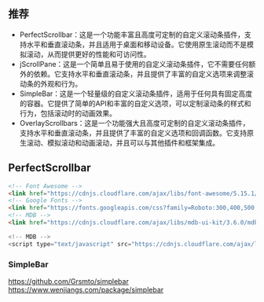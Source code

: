 


## 推荐

- PerfectScrollbar：这是一个功能丰富且高度可定制的自定义滚动条插件，支持水平和垂直滚动条，并且适用于桌面和移动设备。它使用原生滚动而不是模拟滚动，从而提供更好的性能和可访问性。
- jScrollPane：这是一个简单且易于使用的自定义滚动条插件，它不需要任何额外的依赖。它支持水平和垂直滚动条，并且提供了丰富的自定义选项来调整滚动条的外观和行为。
- SimpleBar：这是一个轻量级的自定义滚动条插件，适用于任何具有固定高度的容器。它提供了简单的API和丰富的自定义选项，可以定制滚动条的样式和行为，包括滚动时的动画效果。
- OverlayScrollbars：这是一个功能强大且高度可定制的自定义滚动条插件，支持水平和垂直滚动条，并且提供了丰富的自定义选项和回调函数。它支持原生滚动、模拟滚动和动画滚动，并且可以与其他插件和框架集成。

## PerfectScrollbar

```html
<!-- Font Awesome -->
<link href="https://cdnjs.cloudflare.com/ajax/libs/font-awesome/5.15.1/css/all.min.css" rel="stylesheet">
<!-- Google Fonts -->
<link href="https://fonts.googleapis.com/css?family=Roboto:300,400,500,700&display=swap" rel="stylesheet">
<!-- MDB -->
<link href="https://cdnjs.cloudflare.com/ajax/libs/mdb-ui-kit/3.6.0/mdb.min.css" rel="stylesheet">
```

```js
<!-- MDB -->
<script type="text/javascript" src="https://cdnjs.cloudflare.com/ajax/libs/mdb-ui-kit/3.6.0/mdb.min.js"></script>
```


### SimpleBar

https://github.com/Grsmto/simplebar
https://www.wenjiangs.com/package/simplebar